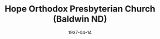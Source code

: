 ---
date: &id001 1937-04-14
end_date: null
location:
  address: null
  city: Baldwin
  state: ND
minister:
- end: 1947-03-12
  name: Curtis A. Balcom
  start: 1937-04-14
  type: pastor
ministers:
- Curtis A. Balcom
name: Hope Orthodox Presbyterian Church
names: null
origination_date: *id001
raw_data: "ND\nBaldwin\nHope Orthodox Presbyterian Church (April 14, 1937\u2013\
  March 12, 1947)\nPastor: Curtis A. Balcom, 1937\u201347"
received_from: null
states:
- ND
status:
  active: false
  end_date: 1947-03-12
  reason: null
  received_from: null
  withdrawal_to: null
title: Hope Orthodox Presbyterian Church (Baldwin ND)

---
